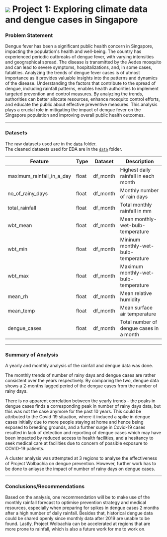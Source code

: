 # ![](https://ga-dash.s3.amazonaws.com/production/assets/logo-9f88ae6c9c3871690e33280fcf557f33.png) Project 1: Exploring climate data and dengue cases in Singapore

### Problem Statement

Dengue fever has been a significant public health concern in Singapore, impacting the population's health and well-being. The country has experienced periodic outbreaks of dengue fever, with varying intensities and geographical spread. The disease is transmitted by the Aedes mosquito and can lead to severe symptoms, hospitalizations, and, in some cases, fatalities. Analyzing the trends of dengue fever cases is of utmost importance as it provides valuable insights into the patterns and dynamics of the disease. Understanding the factors that contribute to the spread of dengue, including rainfall patterns, enables health authorities to implement targeted prevention and control measures. By analyzing the trends, authorities can better allocate resources, enhance mosquito control efforts, and educate the public about effective preventive measures. This analysis plays a crucial role in mitigating the impact of dengue fever on the Singapore population and improving overall public health outcomes.

---

### Datasets

The raw datasets used are in the [`data`](./data/) folder.  
The cleaned datasets used for EDA are in the [`data`](./data/output) folder.

|Feature|Type|Dataset|Description|
|---|---|---|---|
|maximum_rainfall_in_a_day|float|df_month|Highest daily rainfall in each month|
|no_of_rainy_days|float|df_month|Monthly number of rain days|
|total_rainfall|float|df_month|Total monthly rainfall in mm|
|wbt_mean|float|df_month|Mean monthly-wet-bulb-temperature|
|wbt_min|float|df_month|Mininum monthly-wet-bulb-temperature|
|wbt_max|float|df_month|Maximum monthly-wet-bulb-temperature|
|mean_rh|float|df_month|Mean relative humidity|
|mean_temp|float|df_month|Mean surface air temperature| 
|dengue_cases|float|df_month|Total number of dengue cases in a month|

---
### Summary of Analysis

A yearly and monthly analysis of the rainfall and dengue data was done. 

The monthly trends of number of rainy days and dengue cases are rather consistent over the years respectively. By comparing the two, dengue data shows a 2-months lagged period of the dengue cases from the number of rainy days. 

There is no apparent correlation between the yearly trends - the peaks in dengue cases finds a corresponding peak in number of rainy days data, but this was not the case anymore for the past 10 years. This could be attributed to the Covid-19 situation, where it induced a spike in dengue cases initially due to more people staying at home and hence being exposed to breeding grounds, and a further surge in Covid-19 cases resulted in lack of detection and reporting of dengue cases which may have been impacted by reduced access to health facilities, and a hesitancy to seek medical care at facilities due to concern of possible exposure to COVID-19 patients.

A cluster analysis was attempted at 3 regions to analyse the effectiveness of Project Wolbachia on dengue prevention. However, further work has to be done to anlayse the impact of number of rainy days on dengue cases. 

--- 
### Conclusions/Recommendations
Based on the analysis, one recommendation will be to make use of the monthly rainfall forecast to optimise prevention strategy and medical resources, especially when preparing for spikes in dengue cases 2 months after a high number of daily rainfall. Besides that, historical dengue data could be shared openly since monthly data after 2019 are unable to be found. Lastly, Project Wolbachia can be accelerated at regions that are more prone to rainfall, which is also a future work for me to work on.